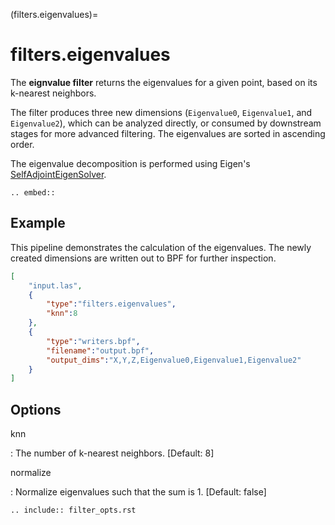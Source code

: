 (filters.eigenvalues)=

# filters.eigenvalues

The **eignvalue filter** returns the eigenvalues for a given point,
based on its k-nearest neighbors.

The filter produces three new dimensions (`Eigenvalue0`, `Eigenvalue1`, and
`Eigenvalue2`), which can be analyzed directly, or consumed by downstream
stages for more advanced filtering. The eigenvalues are sorted in ascending
order.

The eigenvalue decomposition is performed using Eigen's
[SelfAdjointEigenSolver].

```{eval-rst}
.. embed::

```

## Example

This pipeline demonstrates the calculation of the eigenvalues. The newly created
dimensions are written out to BPF for further inspection.

```json
[
    "input.las",
    {
        "type":"filters.eigenvalues",
        "knn":8
    },
    {
        "type":"writers.bpf",
        "filename":"output.bpf",
        "output_dims":"X,Y,Z,Eigenvalue0,Eigenvalue1,Eigenvalue2"
    }
]
```

## Options

knn

: The number of k-nearest neighbors. \[Default: 8\]

normalize

: Normalize eigenvalues such that the sum is 1. \[Default: false\]

```{eval-rst}
.. include:: filter_opts.rst
```

[selfadjointeigensolver]: https://eigen.tuxfamily.org/dox/classEigen_1_1SelfAdjointEigenSolver.html
